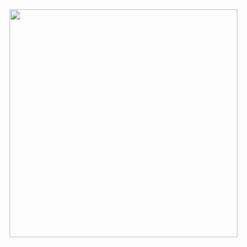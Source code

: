 <img src="https://github.com/mackieks/fujiflex/blob/main/output_adapters/images/typeA.png" width=400>